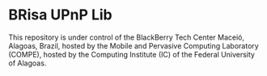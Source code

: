 BRisa UPnP Lib
==============

This repository is under control of the BlackBerry Tech Center Maceió, Alagoas, Brazil, hosted by the Mobile and Pervasive Computing Laboratory (COMPE), hosted by the Computing Institute (IC) of the Federal University of Alagoas.


